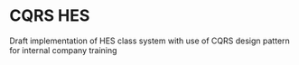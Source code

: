 # CQRS HES

Draft implementation of HES class system with use of CQRS design pattern for internal company training
